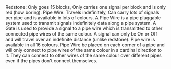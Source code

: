<lore>
Redstone: Only goes 15 blocks, Only carries one signal per block and is only red (how boring).
Pipe Wire: Travels indefinitely, Can carry lots of signals per pipe and is available in lots of colours. 
</lore>
<no_lore>
A Pipe Wire is a pipe pluggable system used to transmit signals indefinitely data along a pipe system.
</no_lore>

<recipes stack="buildcrafttransport:wire"/>

<chapter name="Wire Mechanics"/>
A Gate is used to provide a signal to a pipe wire which is transmitted to other connected pipe wires of the same colour.
A signal can only be On or Off and will travel over an indefinite distance (unlike redstone).
Pipe wire is available in all 16 colours.

<chapter name="Wire Placement"/>
Pipe Wire be placed on each corner of a pipe and will only connect to pipe wires of the same colour in a cardinal direction to it.
They can connect to other wires of the same colour over different pipes even if the pipes don't connect themselves.

<usages stack="buildcrafttransport:wire"/>